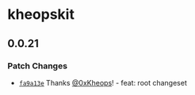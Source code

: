 # kheopskit

## 0.0.21

### Patch Changes

- [`fa9a13e`](https://github.com/kheopskit/kheopskit/commit/fa9a13edfc5dbee8a4093dd2079929880049ed23) Thanks [@0xKheops](https://github.com/0xKheops)! - feat: root changeset
